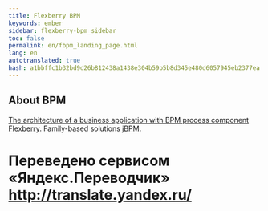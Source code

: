 ```yaml
--- 
title: Flexberry BPM 
keywords: ember 
sidebar: flexberry-bpm_sidebar 
toc: false 
permalink: en/fbpm_landing_page.html 
lang: en 
autotranslated: true 
hash: a1bbffc1b32bd9d26b812438a1438e304b59b5b8d345e480d6057945eb2377ea 
--- 
```


## About BPM 
[The architecture of a business application with BPM process component Flexberry](fbpm_architecture.html). 
Family-based solutions [jBPM](fbpm_components.html).


 # Переведено сервисом «Яндекс.Переводчик» http://translate.yandex.ru/